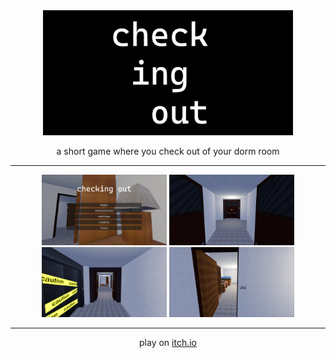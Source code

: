 <div align="center">
  <img width="400px" src="https://github.com/craftablescience/checking-out/blob/main/branding/github_cover.png?raw=true" alt="checking out" />

  a short game where you check out of your dorm room

  ---
  
  <img width="200px" src="https://github.com/craftablescience/checking-out/blob/main/branding/screenshot1.png?raw=true" alt="screenshot1" />
  <img width="200px" src="https://github.com/craftablescience/checking-out/blob/main/branding/screenshot2.png?raw=true" alt="screenshot2" />
  <img width="200px" src="https://github.com/craftablescience/checking-out/blob/main/branding/screenshot3.png?raw=true" alt="screenshot3" />
  <img width="200px" src="https://github.com/craftablescience/checking-out/blob/main/branding/screenshot4.png?raw=true" alt="screenshot4" />
  
  ---

  play on [itch.io](https://craftablescience.itch.io/checking-out)
</div>
